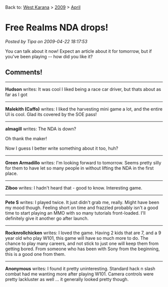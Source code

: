 Back to: [West Karana](/posts/westkarana.md) > [2009](/posts/2009/westkarana.md) > [April](./westkarana.md)
# Free Realms NDA drops!

*Posted by Tipa on 2009-04-22 18:17:53*

You can talk about it now! Expect an article about it for tomorrow, but if you've been playing -- how did you like it?
## Comments!

---

**Hudson** writes: It was cool I liked being a race car driver, but thats about as far as I got

---

**Malekith (Caffo)** writes: I liked the harvesting mini game a lot, and the entire UI is cool. Glad its covered by the SOE pass!

---

**almagill** writes: The NDA is down?

Oh thank the maker! 

Now I guess I better write something about it too, huh?

---

**Green Armadillo** writes: I'm looking forward to tomorrow. Seems pretty silly for them to have let so many people in without lifting the NDA in the first place.

---

**Ziboo** writes: I hadn't heard that - good to know. Interesting game.

---

**Pete S** writes: I played twice. It just didn't grab me, really. Might have been my mood though. Feeling short on time and frazzled probably isn't a good time to start playing an MMO with so many tutorials front-loaded. I'll definitely give it another go after launch.

---

**Rocknrollchicken** writes: I loved the game. Having 2 kids that are 7, and a 9 year old who play W101, this game will have so much more to do. The chance to play many careers, and not stick to just one will keep them from getting bored. From someone who has been with Sony from the beginning, this is a good one from them.

---

**Anonymous** writes: I found it pretty uninteresting. Standard hack n slash combat had me wanting more after playing W101. Camera controls were pretty lackluster as well ... it generally looked pretty though.

